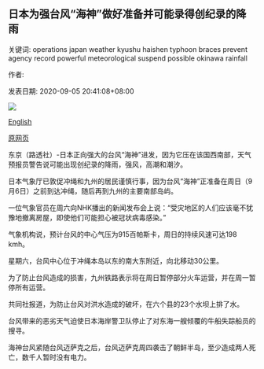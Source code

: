 ## 日本为强台风“海神”做好准备并可能录得创纪录的降雨

关键词: operations japan weather kyushu haishen typhoon braces prevent agency record powerful meteorological suspend possible okinawa rainfall

作者: 

发表日期: 2020-09-05 20:41:08+08:00

![](https://www.straitstimes.com/sites/default/files/styles/x_large/public/articles/2020/09/05/tl-nhaishen-a-050920.jpg?itok=xmVOQhzL)

[English](Japan%20braces%20itself%20for%20powerful%20Typhoon%20Haishen%20and%20possible%20record%20rainfall.md)

[原网页](https://www.straitstimes.com/asia/east-asia/japan-braces-for-powerful-typhoon-haishen-possible-record-rainfall)

东京（路透社）-日本正向强大的台风“海神”进发，因为它压在该国西南部，天气预报员警告说可能出现创纪录的降雨，强风，高潮和潮汐。

日本气象厅已敦促冲绳和九州的居民谨慎行事，因为台风“海神”正准备在周日（9月6日）之前到达冲绳，随后再到九州的主要南部岛屿。

一位气象官员在周六向NHK播出的新闻发布会上说：“受灾地区的人们应该毫不犹豫地撤离房屋，即使他们可能担心被冠状病毒感染。”

气象机构说，预计台风的中心气压为915百帕斯卡，周日的持续风速可达198 kmh。

星期六，台风中心位于冲绳本岛以东的南大东附近，向北移动30公里。

为了防止台风造成的损害，九州铁路表示将在周日暂停部分火车运营，并在周一暂停所有运营。

共同社报道，为防止台风对洪水造成的破坏，在六个县的23个水坝上排了水。

台风带来的恶劣天气迫使日本海岸警卫队停止了对东海一艘倾覆的牛船失踪船员的搜寻。

海神台风紧随台风迈萨克之后，台风迈萨克周四袭击了朝鲜半岛，至少造成两人死亡，数千人暂时没有电力。